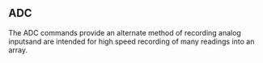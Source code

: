 ## ADC

The ADC commands provide an alternate method of recording analog inputsand are intended for high speed recording of many readings into an array.